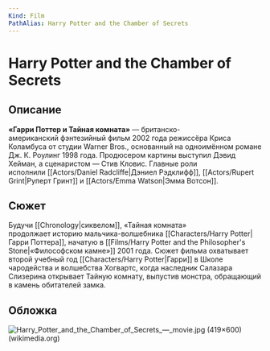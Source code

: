 ```yaml
---
Kind: Film
PathAlias: Harry Potter and the Chamber of Secrets
---
```

# Harry Potter and the Chamber of Secrets
## Описание
**«Гарри Поттер и Тайная комната»** — британско-американский фэнтезийный фильм 2002 года режиссёра Криса Коламбуса от студии Warner Bros., основанный на одноимённом романе Дж. К. Роулинг 1998 года. Продюсером картины выступил Дэвид Хейман, а сценаристом — Стив Кловис. Главные роли исполнили [[Actors/Daniel Radcliffe|Дэниел Рэдклифф]], [[Actors/Rupert Grint|Руперт Гринт]] и [[Actors/Emma Watson|Эмма Вотсон]].

## Сюжет
 Будучи [[Chronology|сиквелом]], «Тайная комната» продолжает историю мальчика-волшебника [[Characters/Harry Potter|Гарри Поттера]], начатую в [[Films/Harry Potter and the Philosopher's Stone|«Философском камне»]] 2001 года. Сюжет фильма охватывает второй учебный год [[Characters/Harry Potter|Гарри]] в Школе чародейства и волшебства Хогвартс, когда наследник Салазара Слизерина открывает Тайную комнату, выпустив монстра, обращающий в камень обитателей замка.

## Обложка
![Harry_Potter_and_the_Chamber_of_Secrets_—_movie.jpg (419×600) (wikimedia.org)](https://upload.wikimedia.org/wikipedia/ru/0/0b/Harry_Potter_and_the_Chamber_of_Secrets_%E2%80%94_movie.jpg)


